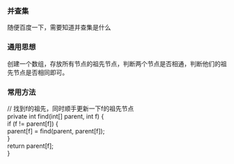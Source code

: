 ###  并查集  
  随便百度一下，需要知道并查集是什么  
  
### 通用思想  
  创建一个数组，存放所有节点的祖先节点，判断两个节点是否相通，判断他们的祖先节点是否相同即可。  
    
### 常用方法  
  
 // 找到f的祖先，同时顺手更新一下f的祖先节点  
    private int find(int[] parent, int f) {  
        if (f != parent[f]) {  
            parent[f] = find(parent, parent[f]);  
        }  
        return parent[f];  
    }  
